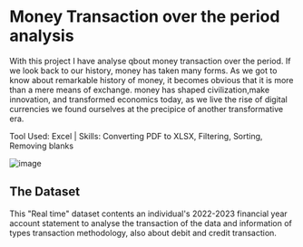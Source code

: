 
# Money Transaction over the period analysis

With this project I have analyse qbout money transaction over the period. If we look back to our history, money has taken many forms. As we got to know about remarkable history of money, it becomes obvious that it is more than a mere means of exchange. money has shaped civilization,make innovation, and transformed economics today, as we live the rise of digital currencies we found ourselves at the precipice of another transformative era.

Tool Used: Excel | Skills: Converting PDF to XLSX, Filtering, Sorting, Removing blanks

![image](https://github.com/sjpradhan/PortfolioProjects/assets/104523422/09d15d1c-a501-4100-b7a9-8990e5cd1748)

## The Dataset

This "Real time" dataset contents an individual's 2022-2023 financial year account statement to analyse the transaction of the data and information of types transaction methodology, also about debit and credit transaction.
